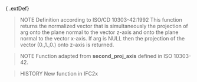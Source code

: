 { .extDef}

<!-- end of short definition -->

> NOTE Definition according to ISO/CD 10303-42:1992
> This function returns the normalized vector that is simultaneously the projection of arg onto the plane normal to the vector z-axis and onto the plane normal to the vector x-axis. If arg is NULL then the projection of the vector (0.,1.,0.) onto z-axis is returned.

> NOTE Function adapted from **second_proj_axis** defined in ISO 10303-42.

> HISTORY New function in IFC2x
